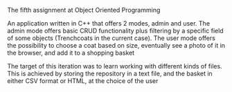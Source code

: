 The fifth assignment at Object Oriented Programming

An application written in C++ that offers 2 modes, admin and user.
The admin mode offers basic CRUD functionality plus filtering by a specific field of some objects (Trenchcoats in the current case).
The user mode offers the possibility to choose a coat based on size, eventually see a photo of it in the browser, and add it to a shopping basket

The target of this iteration was to learn working with different kinds of files. This is achieved by storing the repository in a text file, and the basket in either CSV format or HTML, at the choice of the user
